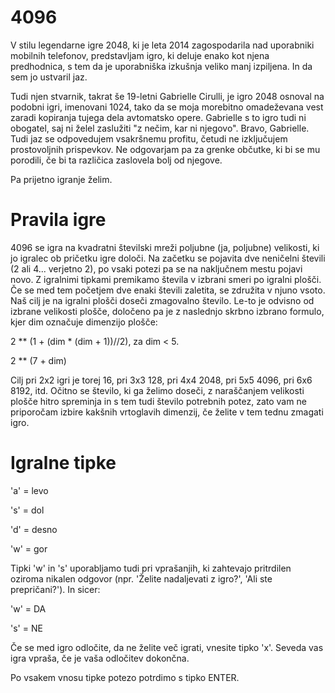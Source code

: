 # 4096

V stilu legendarne igre 2048, ki je leta 2014 zagospodarila nad uporabniki mobilnih telefonov,
predstavljam igro, ki deluje enako kot njena predhodnica, s tem da je uporabniška izkušnja
veliko manj izpiljena.
In da sem jo ustvaril jaz.

Tudi njen stvarnik, takrat še 19-letni Gabrielle Cirulli, je igro 2048 osnoval na podobni igri,
imenovani 1024, tako da se moja morebitno omadeževana vest zaradi kopiranja tujega dela
avtomatsko opere.
Gabrielle s to igro tudi ni obogatel, saj ni želel zaslužiti "z nečim, kar ni njegovo".
Bravo, Gabrielle.
Tudi jaz se odpovedujem vsakršnemu profitu, četudi ne izključujem prostovoljnih prispevkov.
Ne odgovarjam pa za grenke občutke, ki bi se mu porodili, če bi ta različica zaslovela bolj
od njegove.

Pa prijetno igranje želim.

# Pravila igre

4096 se igra na kvadratni številski mreži poljubne (ja, poljubne) velikosti, ki jo igralec ob pričetku igre določi.
Na začetku se pojavita dve neničelni števili (2 ali 4... verjetno 2), po vsaki potezi pa se
na naključnem mestu pojavi novo. Z igralnimi tipkami premikamo števila v izbrani smeri po igralni plošči.
Če se med tem početjem dve enaki števili zaletita, se združita v njuno vsoto.
Naš cilj je na igralni plošči doseči zmagovalno število. Le-to je odvisno od izbrane velikosti plošče,
določeno pa je z naslednjo skrbno izbrano formulo, kjer dim označuje dimenzijo plošče:

2 ** (1 + (dim * (dim + 1))//2), za dim < 5.

2 ** (7 + dim)

Cilj pri 2x2 igri je torej 16, pri 3x3 128, pri 4x4 2048, pri 5x5 4096, pri 6x6 8192, itd.
Očitno se število, ki ga želimo doseči, z naraščanjem velikosti plošče hitro spreminja in s tem tudi število
potrebnih potez, zato vam ne priporočam izbire kakšnih vrtoglavih dimenzij, če želite v tem tednu zmagati igro.
 
# Igralne tipke

'a' = levo

's' = dol

'd' = desno

'w' = gor

Tipki 'w' in 's' uporabljamo tudi pri vprašanjih, ki zahtevajo pritrdilen oziroma nikalen odgovor
(npr. 'Želite nadaljevati z igro?', 'Ali ste prepričani?').
In sicer:

'w' = DA

's' = NE

Če se med igro odločite, da ne želite več igrati, vnesite tipko 'x'.
Seveda vas igra vpraša, če je vaša odločitev dokončna.

Po vsakem vnosu tipke potezo potrdimo s tipko ENTER.
